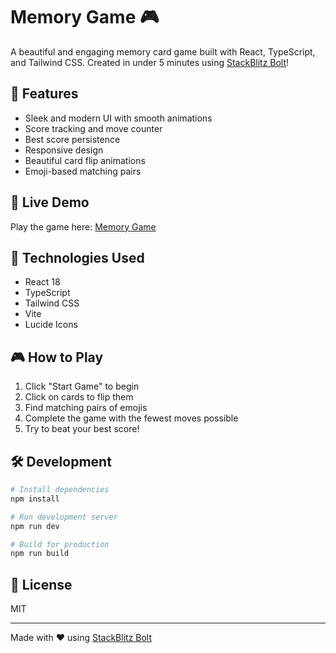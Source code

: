 # Memory Game 🎮

A beautiful and engaging memory card game built with React, TypeScript, and Tailwind CSS. Created in under 5 minutes using [StackBlitz Bolt](https://stackblitz.com/bolt)!

## 🎯 Features

- Sleek and modern UI with smooth animations
- Score tracking and move counter
- Best score persistence
- Responsive design
- Beautiful card flip animations
- Emoji-based matching pairs

## 🚀 Live Demo

Play the game here: [Memory Game](https://memorycardgamebytene.netlify.app)

## 🎨 Technologies Used

- React 18
- TypeScript
- Tailwind CSS
- Vite
- Lucide Icons

## 🎮 How to Play

1. Click "Start Game" to begin
2. Click on cards to flip them
3. Find matching pairs of emojis
4. Complete the game with the fewest moves possible
5. Try to beat your best score!

## 🛠️ Development

```bash
# Install dependencies
npm install

# Run development server
npm run dev

# Build for production
npm run build
```

## 📝 License

MIT

---
Made with ❤️ using [StackBlitz Bolt](https://stackblitz.com/bolt)
